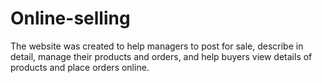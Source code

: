 # Online-selling
The website was created to help managers to post for sale, describe in detail, manage their products and orders, and help buyers view details of products and place orders online.
